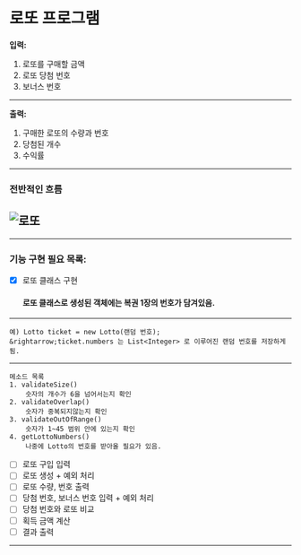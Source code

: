 # 로또 프로그램
**입력:** 
1. 로또를 구매할 금액
2. 로또 당첨 번호
3. 보너스 번호  
-----------------
**출력:** 
1. 구매한 로또의 수량과 번호
2. 당첨된 개수
3. 수익률  
-----------------
### 전반적인 흐름
![로또](https://user-images.githubusercontent.com/54941130/200999542-ad139ce2-3f41-4895-85e2-61028e848a65.png)
-----------------
-----------------
### 기능 구현 필요 목록:
- [X] 로또 클래스 구현
    #### 로또 클래스로 생성된 객체에는 복권 1장의 번호가 담겨있음.
-----------------
    예) Lotto ticket = new Lotto(랜덤 번호);
    &rightarrow;ticket.numbers 는 List<Integer> 로 이루어진 랜덤 번호를 저장하게 됨.
-----------------
    메소드 목록
    1. validateSize()
        숫자의 개수가 6을 넘어서는지 확인
    2. validateOverlap()
        숫자가 중복되지않는지 확인
    3. validateOutOfRange()
        숫자가 1~45 범위 안에 있는지 확인
    4. getLottoNumbers()
        나중에 Lotto의 번호를 받아올 필요가 있음.
- [ ] 로또 구입 입력
- [ ] 로또 생성 + 예외 처리
- [ ] 로또 수량, 번호 출력
- [ ] 당첨 번호, 보너스 번호 입력 + 예외 처리
- [ ] 당첨 번호와 로또 비교
- [ ] 획득 금액 계산
- [ ] 결과 출력
- ---------------